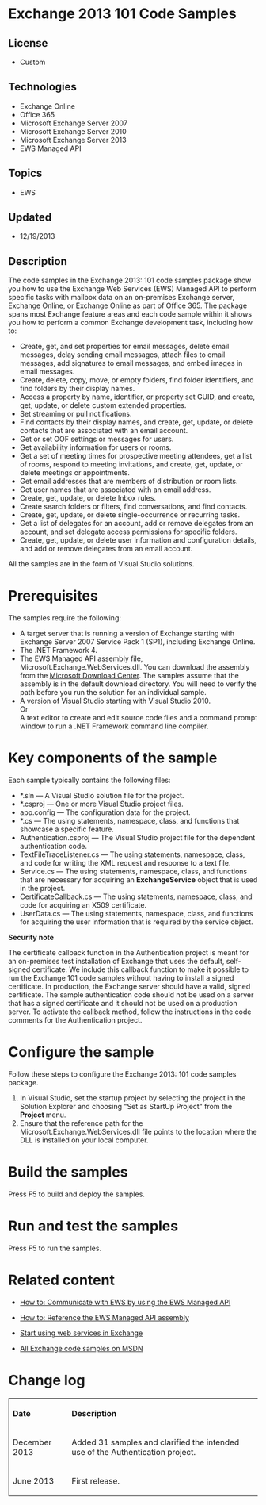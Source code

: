 # Exchange 2013 101 Code Samples
## License
- Custom
## Technologies
- Exchange Online
- Office 365
- Microsoft Exchange Server 2007
- Microsoft Exchange Server 2010
- Microsoft Exchange Server 2013
- EWS Managed API
## Topics
- EWS
## Updated
- 12/19/2013
## Description

<div id="header">The code samples in the Exchange 2013: 101 code samples package show you how to use the Exchange Web Services (EWS) Managed API to perform specific tasks with mailbox data on an on-premises Exchange server, Exchange Online, or Exchange Online
 as part of Office 365. The package spans most Exchange feature areas and each code sample within it shows you how to perform a common Exchange development task, including how to:</div>
<div id="mainSection">
<div id="mainBody">
<div class="introduction">
<div class="section"></div>
<div class="section">
<ul>
</ul>
</div>
<ul>
<li>Create, get, and set properties for email messages, delete email messages, delay sending email messages, attach files to email messages, add signatures to email messages, and embed images in email messages.
</li><li>Create, delete, copy, move, or empty folders, find folder identifiers, and find folders by their display names.
</li><li>Access a property by name, identifier, or property set GUID, and create, get, update, or delete custom extended properties.
</li><li>Set streaming or pull notifications. </li><li>Find contacts by their display names, and create, get, update, or delete contacts that are associated with an email account.
</li><li>Get or set OOF settings or messages for users. </li><li>Get availability information for users or rooms. </li><li>Get a set of meeting times for prospective meeting attendees, get a list of rooms, respond to meeting invitations, and create, get, update, or delete meetings or appointments.
</li><li>Get email addresses that are members of distribution or room lists. </li><li>Get user names that are associated with an email address. </li><li>Create, get, update, or delete Inbox rules. </li><li>Create search folders or filters, find conversations, and find contacts. </li><li>Create, get, update, or delete single-occurrence or recurring tasks. </li><li>Get a list of delegates for an account, add or remove delegates from an account, and set delegate access permissions for specific folders.
</li><li>Create, get, update, or delete user information and configuration details, and add or remove delegates from an email account.
</li></ul>
<p>All the samples are in the form of Visual Studio solutions.</p>
<h1 class="heading">Prerequisites</h1>
<div class="section"></div>
<p class="section">The samples require the following:</p>
<div class="section"></div>
<div class="section">
<ul>
</ul>
</div>
<ul>
<li>A target server that is running a version of Exchange starting with Exchange Server 2007 Service Pack 1 (SP1), including Exchange Online.
</li><li>The .NET Framework 4. </li><li>The EWS Managed API assembly file, Microsoft.Exchange.WebServices.dll. You can download the assembly from the
<a href="http://go.microsoft.com/fwlink/?LinkID=255472" target="_blank">Microsoft Download Center</a>. The samples assume that the assembly is in the default download directory. You will need to verify the path before you run the solution for an individual
 sample. </li><li>A version of Visual Studio starting with Visual Studio 2010.<br>
Or<br>
A text editor to create and edit source code files and a command prompt window to run a .NET Framework command line compiler.
</li></ul>
<h1>Key components of the sample</h1>
<div class="section"></div>
<p class="section">Each sample typically contains the following files:</p>
<div class="section"></div>
<div class="section">
<ul>
</ul>
</div>
<ul>
<li>*.sln &mdash; A Visual Studio solution file for the project. </li><li>*.csproj &mdash; One or more Visual Studio project files. </li><li>app.config &mdash; The configuration data for the project. </li><li>*.cs &mdash; The using statements, namespace, class, and functions that showcase a specific feature.
</li><li>Authentication.csproj &mdash; The Visual Studio project file for the dependent authentication code.
</li><li>TextFileTraceListener.cs &mdash; The using statements, namespace, class, and code for writing the XML request and response to a text file.
</li><li>Service.cs &mdash; The using statements, namespace, class, and functions that are necessary for acquiring an
<strong>ExchangeService</strong> object that is used in the project. </li><li>CertificateCallback.cs &mdash; The using statements, namespace, class, and code for acquiring an X509 certificate.
</li><li>UserData.cs &mdash; The using statements, namespace, class, and functions for acquiring the user information that is required by the service object.
</li></ul>
<p><strong>Security note&nbsp; </strong></p>
<p class="heading">The certificate callback function in the Authentication project is meant for an on-premises test installation of Exchange that uses the default, self-signed certificate. We include this callback function to make it possible to run the Exchange
 101 code samples without having to install a signed certificate. In production, the Exchange server should have a valid, signed certificate. The sample authentication code should not be used on a server that has a signed certificate and it should not be used
 on a production server. To activate the callback method, follow the instructions in the code comments for the Authentication project.&nbsp;<strong><br>
</strong></p>
<h1 class="heading">Configure the sample</h1>
<div class="section"></div>
<p class="section">Follow these steps to configure the Exchange 2013: 101 code samples package.</p>
<div class="section"></div>
<div class="section">
<ol>
</ol>
</div>
<ol>
<li>In Visual Studio, set the startup project by selecting the project in the Solution Explorer and choosing &quot;Set as StartUp Project&quot; from the
<strong><span class="ui">Project</span> </strong>menu. </li><li>Ensure that the reference path for the Microsoft.Exchange.WebServices.dll file points to the location where the DLL is installed on your local computer.
</li></ol>
<h1>Build the samples</h1>
<div id="sectionSection4" class="section">
<p>Press F5 to build and deploy the samples.</p>
</div>
<h1 class="heading">Run and test the samples</h1>
<div id="sectionSection5" class="section">
<p>Press F5 to run the samples.</p>
</div>
<h1 class="heading">Related content</h1>
<div id="sectionSection6" class="section">
<ul>
<li>
<p><a href="http://msdn.microsoft.com/en-us/library/dn467891(v=exchg.150).aspx" target="_blank">How to: Communicate with EWS by using the EWS Managed API</a></p>
</li><li>
<p><a href="http://msdn.microsoft.com/en-us/library/dn528373(v=exchg.150).aspx" target="_blank">How to: Reference the EWS Managed API assembly</a></p>
</li><li>
<p><a href="http://msdn.microsoft.com/en-us/library/jj900168(v=exchg.150).aspx" target="_blank">Start using web services in Exchange</a></p>
</li><li>
<p><a href="http://code.msdn.microsoft.com/exchange" target="_blank">All Exchange code samples on MSDN</a></p>
</li></ul>
</div>
<h1 class="heading">Change log</h1>
<div id="sectionSection7" class="section">
<div class="caption"></div>
<div class="tableSection">
<table cellspacing="2" cellpadding="5" width="50%" frame="lhs">
<tbody>
<tr>
<th>
<p style="text-align:left">Date</p>
</th>
<th>
<p style="text-align:left">Description</p>
</th>
</tr>
<tr>
<td>
<p>December 2013</p>
</td>
<td>
<p>Added 31 samples and clarified the intended use of the Authentication project.</p>
</td>
</tr>
<tr>
<td>
<p>June 2013</p>
</td>
<td>
<p>First release.</p>
</td>
</tr>
</tbody>
</table>
</div>
</div>
</div>
</div>
</div>

